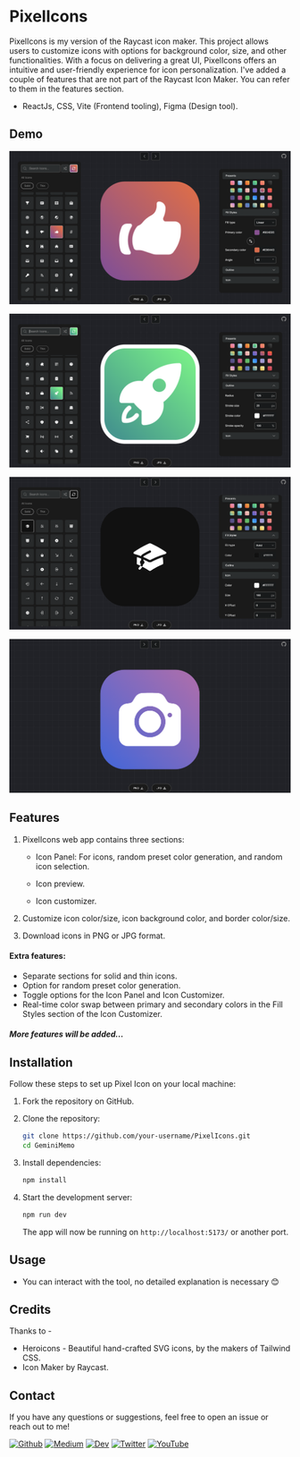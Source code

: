 # PixelIcons

PixelIcons is my version of the Raycast icon maker. This project allows users to customize icons with options for background color, size, and other functionalities. With a focus on delivering a great UI, PixelIcons offers an intuitive and user-friendly experience for icon personalization. I've added a couple of features that are not part of the Raycast Icon Maker. You can refer to them in the features section.

- ReactJs, CSS, Vite (Frontend tooling), Figma (Design tool).

## Demo

![Pixel Icon Main Page](./PixelIconImg1.png)

![Pixel Icon Border](./PixelIconImg2.png)

![Pixel Icon Size](./PixelIconImg3.png)

![Pixel Icon Preview](./PixelIconImg4.png)

## Features

1. PixelIcons web app contains three sections:

   - Icon Panel: For icons, random preset color generation, and random icon selection.

   - Icon preview.
   - Icon customizer.

2. Customize icon color/size, icon background color, and border color/size.

3. Download icons in PNG or JPG format.

#### Extra features:

- Separate sections for solid and thin icons.
- Option for random preset color generation.
- Toggle options for the Icon Panel and Icon Customizer.
- Real-time color swap between primary and secondary colors in the Fill Styles section of the Icon Customizer.

##### More features will be added...

## Installation

Follow these steps to set up Pixel Icon on your local machine:

1. Fork the repository on GitHub.

2. Clone the repository:

   ```bash
   git clone https://github.com/your-username/PixelIcons.git
   cd GeminiMemo
   ```

3. Install dependencies:

   ```bash
   npm install
   ```

4. Start the development server:

   ```bash
   npm run dev
   ```

   The app will now be running on `http://localhost:5173/` or another port.

## Usage

- You can interact with the tool, no detailed explanation is necessary 😊

## Credits

Thanks to -

- Heroicons - Beautiful hand-crafted SVG icons, by the makers of Tailwind CSS.
- Icon Maker by Raycast.

## Contact

If you have any questions or suggestions, feel free to open an issue or reach out to me!

<a href="https://github.com/Vasudevatirupathinaidu" target="_blank"><img alt="Github" src="https://img.shields.io/badge/GitHub-%2312100E.svg?&style=for-the-badge&logo=Github&logoColor=white" /></a> <a href="https://medium.com/@tirupathinaidu" target="_blank"><img alt="Medium" src="https://img.shields.io/badge/Medium-12100E?style=for-the-badge&logo=medium&logoColor=white" /></a> <a href="https://dev.to/deva" target="_blank"><img alt="Dev" src="https://img.shields.io/badge/dev.to-0A0A0A?style=for-the-badge&logo=dev.to&logoColor=white" /></a> <a href="https://twitter.com/vasudev617" target="_blank"><img alt="Twitter" src="https://img.shields.io/badge/twitter-%231DA1F2.svg?&style=for-the-badge&logo=twitter&logoColor=white" /></a> <a href="https://www.youtube.com/@vasudev16180" target="_blank"><img alt="YouTube" src="https://img.shields.io/badge/YouTube-%23FF0000.svg?style=for-the-badge&logo=YouTube&logoColor=white" /></a>
